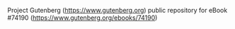 Project Gutenberg (https://www.gutenberg.org) public repository for eBook #74190 (https://www.gutenberg.org/ebooks/74190)
